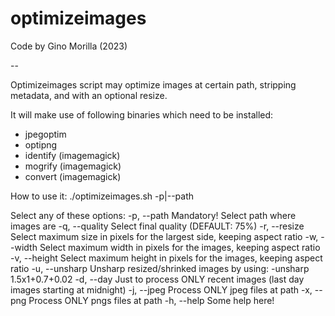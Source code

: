 # optimizeimages

Code by Gino Morilla (2023)

--

Optimizeimages script may optimize images at certain path, stripping metadata, and with an optional resize.

It will make use of following binaries which need to be installed:

- jpegoptim
- optipng
- identify (imagemagick)
- mogrify (imagemagick)
- convert (imagemagick)

How to use it:
 ./optimizeimages.sh -p|--path <path>

Select any of these options:
 -p, --path    <string>        Mandatory! Select path where images are
 -q, --quality <integer>       Select final quality (DEFAULT: 75%)
  -r, --resize  <integer>       Select maximum size in pixels for the largest side, keeping aspect ratio
  -w, --width   <integer>       Select maximum width in pixels for the images, keeping aspect ratio
  -v, --height  <integer>       Select maximum height in pixels for the images, keeping aspect ratio
  -u, --unsharp                 Unsharp resized/shrinked images by using: -unsharp 1.5x1+0.7+0.02
  -d, --day                     Just to process ONLY recent images (last day images starting at midnight)
  -j, --jpeg                    Process ONLY jpeg files at path
  -x, --png                     Process ONLY pngs files at path
  -h, --help                    Some help here!
